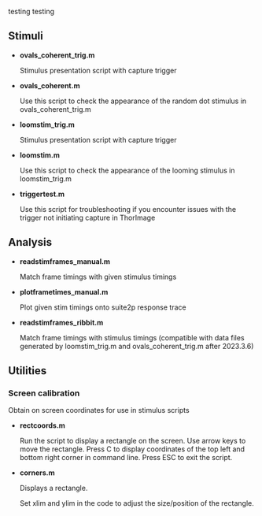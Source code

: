 testing testing

## Stimuli

- **ovals_coherent_trig.m**

	Stimulus presentation script with capture trigger
  
- **ovals_coherent.m** 

	Use this script to check the appearance of the random dot stimulus in ovals_coherent_trig.m 
  
- **loomstim_trig.m**
	
	Stimulus presentation script with capture trigger
  
- **loomstim.m**
 	
	Use this script to check the appearance of the looming stimulus in loomstim_trig.m
  
- **triggertest.m** 
	
	Use this script for troubleshooting if you encounter issues with the trigger not initiating capture in ThorImage


## Analysis

- **readstimframes_manual.m**

	Match frame timings with given stimulus timings
  
- **plotframetimes_manual.m**

	Plot given stim timings onto suite2p response trace

- **readstimframes_ribbit.m**
	
	Match frame timings with stimulus timings (compatible with data files generated by loomstim_trig.m and ovals_coherent_trig.m after 2023.3.6)
	

## Utilities

### Screen calibration

Obtain on screen coordinates for use in stimulus scripts

- **rectcoords.m**

	Run the script to display a rectangle on the screen. Use arrow keys to move the rectangle. Press C to display coordinates of the top left and bottom right corner in command line. Press ESC to exit the script.
	
- **corners.m**

	Displays a rectangle.
	
	Set xlim and ylim in the code to adjust the size/position of the rectangle.

